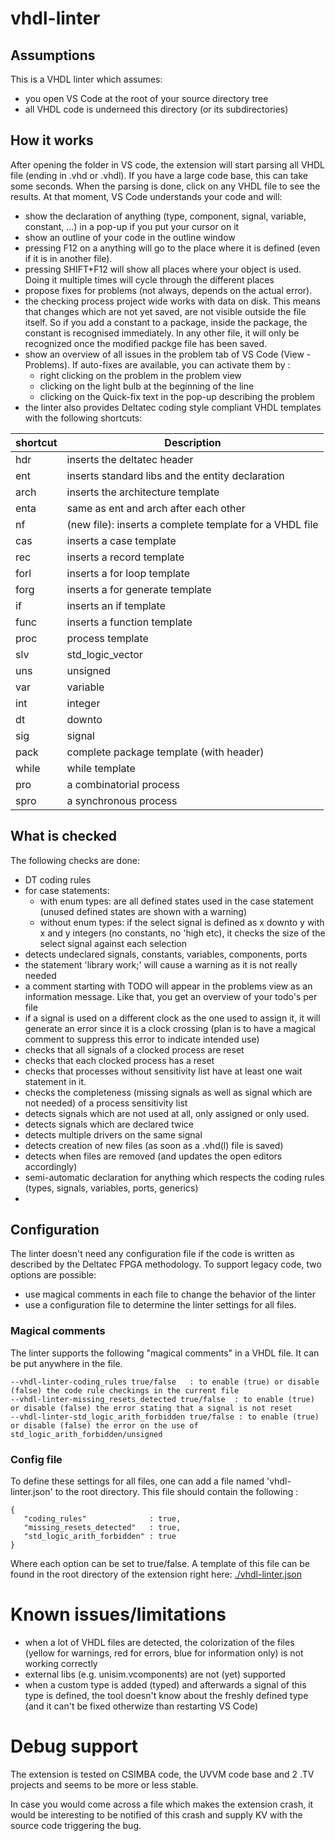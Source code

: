 # vhdl-linter
## Assumptions

This is a VHDL linter which assumes:
- you open VS Code at the root of your source directory tree
- all VHDL code is underneed this directory (or its subdirectories)

## How it works
After opening the folder in VS code, the extension will start parsing all VHDL file (ending in .vhd or .vhdl). If you have a large code base, this can take some seconds.
When the parsing is done, click on any VHDL file to see the results. At that moment, VS Code understands your code and will:
- show the declaration of anything (type, component, signal, variable, constant, ...) in a pop-up if you put your cursor on it
- show an outline of your code in the outline window
- pressing F12 on a anything will go to the place where it is defined (even if it is in another file). 
- pressing SHIFT+F12 will show all places where your object is used. Doing it multiple times will cycle through the different places
- propose fixes for problems (not always, depends on the actual error).
- the checking process project wide works with data on disk. This means that changes which are not yet saved, are not visible outside the file itself. So if you add a constant to a package, inside the package, the constant is recognised immediately. In any other file, it will only be recognized once the modified packge file has been saved.
- show an overview of all issues in the problem tab of VS Code (View - Problems). If auto-fixes are available, you can activate them by :
   - right clicking on the problem in the problem view
   - clicking on the light bulb at the beginning of the line
   - clicking on the Quick-fix text in the pop-up describing the problem
- the linter also provides Deltatec coding style compliant VHDL templates with the following shortcuts:

| shortcut  | Description
|-----------|--------------------------------------------------------|
|  hdr      | inserts  the deltatec header                           | 
|  ent      | inserts standard libs and the entity declaration       |
|  arch     | inserts the architecture template                      |
|  enta     | same as ent and arch after each other                  |
|  nf       | (new file): inserts a complete template for a VHDL file|
|  cas      | inserts a case template                                |
|  rec      | inserts a record template                              |
|  forl     | inserts a for loop template                            |
|  forg     | inserts a for generate template                        |
|  if       | inserts an if template                                 |
|  func     | inserts a function template                            |
|  proc     | process template                                       |
|  slv      | std_logic_vector                                       |
|  uns      | unsigned                                               |
|  var      | variable                                               |
|  int      | integer                                                |
|  dt       | downto                                                 |
|  sig      | signal                                                 |
|  pack     | complete package template  (with header)               |
|  while    | while template                                         |
|  pro      | a combinatorial process                                |
|  spro     | a synchronous process                                  |


## What is checked
 The following checks are done:
 - DT coding rules
 - for case statements:
     - with enum types: are all defined states used in the case statement (unused defined states are shown with a warning)
     - without enum types: if the select signal is defined as x downto y with x and y integers (no constants, no 'high etc), it checks the size of the select signal against each selection
- detects undeclared signals, constants, variables, components, ports
- the statement 'library work;' will cause a warning as it is not really needed
- a comment starting with TODO will appear in the problems view as an information message. Like that, you get an overview of your todo's per file
- if a signal is used on a different clock as the one used to assign it, it will generate an error since it is a clock crossing (plan is to have a magical comment to suppress this error to indicate intended use)
- checks that all signals of a clocked process are reset
- checks that each clocked process has a reset
- checks that processes without sensitivity list have at least one wait statement in it.
- checks the completeness (missing signals as well as signal which are not needed) of a process sensitivity list
- detects signals which are not used at all, only assigned or only used.
- detects signals which are declared twice
- detects multiple drivers on the same signal
- detects creation of new files (as soon as a .vhd(l) file is saved) 
- detects when files are removed (and updates the open editors accordingly)
- semi-automatic declaration for anything which respects the coding rules (types, signals, variables, ports, generics)
- 

## Configuration
The linter doesn't need any configuration file if the code is written as described by the Deltatec FPGA methodology. To support legacy code, two options are possible:
- use magical comments in each file to change the behavior of the linter
- use a configuration file to determine the linter settings for all files.

### Magical comments
The linter supports the following "magical comments" in a VHDL file. It can be put anywhere in the file.
```
--vhdl-linter-coding_rules true/false   : to enable (true) or disable (false) the code rule checkings in the current file
--vhdl-linter-missing_resets_detected true/false  : to enable (true) or disable (false) the error stating that a signal is not reset
--vhdl-linter-std_logic_arith_forbidden true/false : to enable (true) or disable (false) the error on the use of std_logic_arith_forbidden/unsigned
```
### Config file
To define these settings for all files, one can add a file named 'vhdl-linter.json' to the root directory. This file should contain the following :
```
{
   "coding_rules"              : true,
   "missing_resets_detected"   : true,
   "std_logic_arith_forbidden" : true
}
```
Where each option can be set to true/false. A template of this file can be found in the root directory of the extension right here: [./vhdl-linter.json](./vhdl-linter.json)

# Known issues/limitations
- when a lot of VHDL files are detected, the colorization of the files (yellow for warnings, red for errors, blue for information only) is not working correctly
- external libs (e.g. unisim.vcomponents) are not (yet) supported
- when a custom type is added (typed) and afterwards a signal of this type is defined, the tool doesn't know about the freshly defined type (and it can't be fixed otherwize than restarting VS Code)

# Debug support
The extension is tested on CSIMBA code, the UVVM code base and 2 .TV projects and seems to be more or less stable. 

In case you would come across a file which makes the extension crash, it would be interesting to be notified of this crash and supply KV with the source code triggering the bug.

